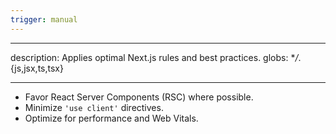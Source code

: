 ```yaml
---
trigger: manual
---
```


---

description: Applies optimal Next.js rules and best practices.
globs: \*_/_.{js,jsx,ts,tsx}

---

- Favor React Server Components (RSC) where possible.
- Minimize `'use client'` directives.
- Optimize for performance and Web Vitals.
